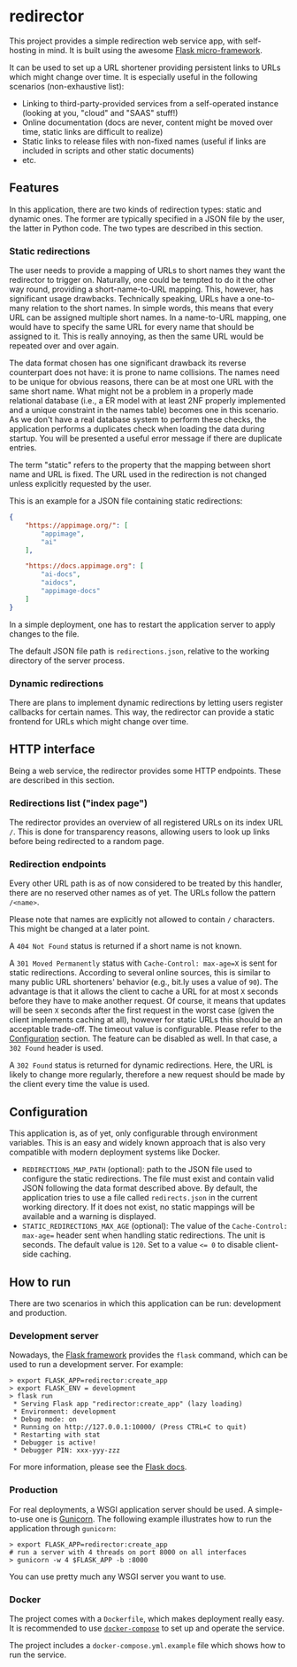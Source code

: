 # redirector

This project provides a simple redirection web service app, with self-hosting in mind. It is built
using the awesome [Flask micro-framework](https://flask.palletsprojects.com/).

It can be used to set up a
URL shortener providing persistent links to URLs which might change over time. It is especially
useful in the following scenarios (non-exhaustive list):

- Linking to third-party-provided services from a self-operated instance (looking at you, "cloud" and "SAAS" stuff!)
- Online documentation (docs are never, content might be moved over time, static links are difficult to realize)
- Static links to release files with non-fixed names (useful if links are included in scripts and other static documents)
- etc.


## Features

In this application, there are two kinds of redirection types: static and dynamic ones. The former
are typically specified in a JSON file by the user, the latter in Python code. The two types are
described in this section.


### Static redirections

The user needs to provide a mapping of URLs to short names they want the redirector to trigger on.
Naturally, one could be tempted to do it the other way round, providing a short-name-to-URL mapping.
This, however, has significant usage drawbacks. Technically speaking, URLs have a one-to-many
relation to the short names. In simple words, this means that every URL can be assigned multiple
short names. In a name-to-URL mapping, one would have to specify the same URL for every name that
should be assigned to it. This is really annoying, as then the same URL would be repeated over and
over again.

The data format chosen has one significant drawback its reverse counterpart does not have: it is
prone to name collisions. The names need to be unique for obvious reasons, there can be at most one
URL with the same short name. What might not be a problem in a properly made relational database
(i.e., a ER model with at least 2NF properly implemented and a unique constraint in the names table)
becomes one in this scenario. As we don't have a real database system to perform these checks, the
application performs a duplicates check when loading the data during startup. You will be presented
a useful error message if there are duplicate entries.

The term "static" refers to the property that the mapping between short name and URL is fixed. The
URL used in the redirection is not changed unless explicitly requested by the user.

This is an example for a JSON file containing static redirections:

```json
{
    "https://appimage.org/": [
        "appimage",
        "ai"
    ],

    "https://docs.appimage.org": [
        "ai-docs",
        "aidocs",
        "appimage-docs"
    ]
}
```

In a simple deployment, one has to restart the application server to apply changes to the file.

The default JSON file path is `redirections.json`, relative to the working directory of the server
process.


### Dynamic redirections

There are plans to implement dynamic redirections by letting users register callbacks for certain
names. This way, the redirector can provide a static frontend for URLs which might change over time.


## HTTP interface

Being a web service, the redirector provides some HTTP endpoints. These are described in this
section.

### Redirections list ("index page")

The redirector provides an overview of all registered URLs on its index URL `/`. This is done
for transparency reasons, allowing users to look up links before being redirected to a random
page.


### Redirection endpoints

Every other URL path is as of now considered to be treated by this handler, there are no reserved
other names as of yet. The URLs follow the pattern `/<name>`.

Please note that names are explicitly not allowed to contain `/` characters. This might be changed at
a later point. 

A `404 Not Found` status is returned if a short name is not known.

A `301 Moved Permanently` status with `Cache-Control: max-age=X` is sent for static redirections.
According to several online sources, this is similar to many public URL shorteners' behavior
(e.g., bit.ly uses a value of `90`).
The advantage is that it allows the client to cache a URL for at most `X` seconds before they have
to make another request. Of course, it means that updates will be seen `X` seconds after the first
request in the worst case (given the client implements caching at all), however for static URLs this
should be an acceptable trade-off.
The timeout value is configurable. Please refer to the [Configuration](#configuration) section.
The feature can be disabled as well. In that case, a `302 Found` header is used.

A `302 Found` status is returned for dynamic redirections. Here, the URL is likely to change more
regularly, therefore a new request should be made by the client every time the value is used.


## Configuration

This application is, as of yet, only configurable through environment variables. This is an easy
and widely known approach that is also very compatible with modern deployment systems like Docker.

- `REDIRECTIONS_MAP_PATH` (optional): path to the JSON file used to configure the static
   redirections. The file must exist and contain valid JSON following the data format described
   above. By default, the application tries to use a file called `redirects.json` in the current
   working directory. If it does not exist, no static mappings will be available and a warning is
   displayed.
- `STATIC_REDIRECTIONS_MAX_AGE` (optional): The value of the `Cache-Control: max-age=` header sent
   when handling static redirections. The unit is seconds. The default value is `120`. Set to a
   value `<= 0` to disable client-side caching.
   
   
## How to run

There are two scenarios in which this application can be run: development and production.


### Development server

Nowadays, the [Flask framework](https://flask.palletsprojects.com/) provides the `flask` command,
which can be used to run a development server. For example:

```
> export FLASK_APP=redirector:create_app
> export FLASK_ENV = development
> flask run
 * Serving Flask app "redirector:create_app" (lazy loading)
 * Environment: development
 * Debug mode: on
 * Running on http://127.0.0.1:10000/ (Press CTRL+C to quit)
 * Restarting with stat
 * Debugger is active!
 * Debugger PIN: xxx-yyy-zzz
```

For more information, please see the
[Flask docs](https://flask.palletsprojects.com/en/1.1.x/server/).


### Production

For real deployments, a WSGI application server should be used. A simple-to-use one is
[Gunicorn](https://gunicorn.org/). The following example illustrates how to run the application
through `gunicorn`:

```
> export FLASK_APP=redirector:create_app
# run a server with 4 threads on port 8000 on all interfaces
> gunicorn -w 4 $FLASK_APP -b :8000
```

You can use pretty much any WSGI server you want to use.


### Docker

The project comes with a `Dockerfile`, which makes deployment really easy. It is recommended to use
[`docker-compose`](https://docs.docker.com/compose/) to set up and operate the service.

The project includes a `docker-compose.yml.example` file which shows how to run the service.
